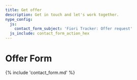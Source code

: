 ```yaml
---
title: Get offer
description: Get in touch and let's work together.
nype_config:
  js:
    contact_form_subject: 'Fiori Tracker: Offer request'
  js_include: contact_form_action_hex
---
```

# Offer Form

{% include 'contact_form.md' %}
